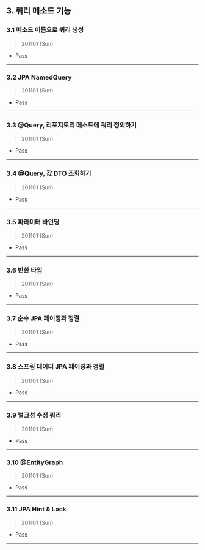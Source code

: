 
## 3. 쿼리 메소드 기능

### 3.1 메소드 이름으로 쿼리 생성

> 201101 (Sun)

* Pass

---

### 3.2 JPA NamedQuery

> 201101 (Sun)

* Pass

---

### 3.3 @Query, 리포지토리 메소드에 쿼리 정의하기

> 201101 (Sun)

* Pass

---

### 3.4 @Query, 값 DTO 조회하기

> 201101 (Sun)

* Pass

---

### 3.5 파라미터 바인딩

> 201101 (Sun)

* Pass

---

### 3.6 반환 타입

> 201101 (Sun)

* Pass

---

### 3.7 순수 JPA 페이징과 정렬

> 201101 (Sun)

* Pass

---

### 3.8 스프링 데이터 JPA 페이징과 정렬

> 201101 (Sun)

* Pass

---

### 3.9 벌크성 수정 쿼리

> 201101 (Sun)

* Pass

---

### 3.10 @EntityGraph

> 201101 (Sun)

* Pass

---

### 3.11 JPA Hint & Lock

> 201101 (Sun)

* Pass

---
